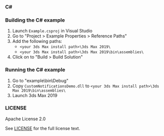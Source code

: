 ### C#

### Building the C# example

1. Launch `Example.csproj` in Visual Studio
2. Go to "Project > Example Properties > Reference Paths"
3. Add the following paths:
	+ `<your 3ds Max install path>\3ds Max 2019\`
	+ `<your 3ds Max install path>\3ds Max 2019\bin\assemblies\`
4. Click on to "Build > Build Solution"

### Running the C# example

1. Go to "example\bin\Debug\"
2. Copy `CustomNotificationsDemo.dll` to `<your 3ds Max install path>\3ds Max 2019\bin\assemblies\`
3. Launch 3ds Max 2019

### LICENSE

Apache License 2.0

See [LICENSE](https://github.com/hako/3dsMax-CustomNotifications/tree/master/LICENSE) for the full license text.

